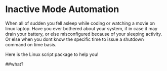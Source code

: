 # Inactive Mode Automation

When all of sudden you fell asleep while coding or watching a movie on linux laptop.
Have you ever bothered about your system, if in case it may drain your battery, or else misconfigured because of 
your sleeping activity. Or else when you dont know the specific time to issue a shutdown command on time basis.


Here is the Linux script package to help you!

##what?